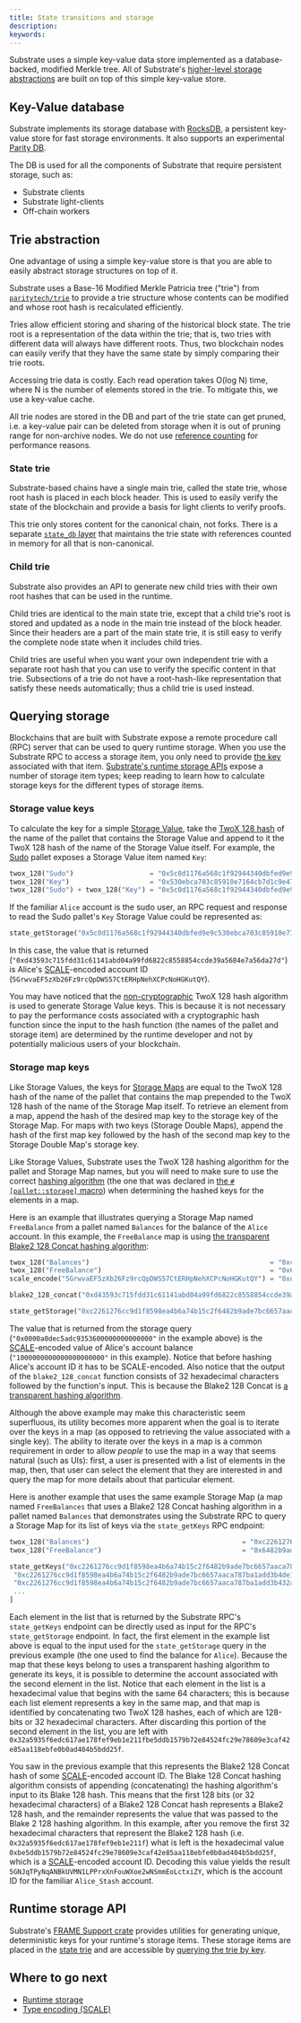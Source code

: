 ```yaml
---
title: State transitions and storage
description: 
keywords:
--- 
```


Substrate uses a simple key-value data store implemented as a database-backed, modified Merkle tree.
All of Substrate's [higher-level storage abstractions](/main-docs/build/runtime-storage) are built on top of this simple key-value store.

## Key-Value database

Substrate implements its storage database with [RocksDB](https://rocksdb.org/), a persistent key-value store for fast storage environments. It also supports an experimental [Parity DB](https://github.com/paritytech/parity-db).

The DB is used for all the components of Substrate that require persistent storage, such as:

- Substrate clients
- Substrate light-clients
- Off-chain workers

## Trie abstraction

One advantage of using a simple key-value store is that you are able to easily abstract storage structures on top of it.

Substrate uses a Base-16 Modified Merkle Patricia tree ("trie") from [`paritytech/trie`](https://github.com/paritytech/trie) to provide a trie structure whose contents can be modified and whose root hash is recalculated efficiently.

Tries allow efficient storing and sharing of the historical block state. The trie root is a representation of the data within the trie; that is, two tries with different data will always have different roots.
Thus, two blockchain nodes can easily verify that they have the same state by simply comparing their trie roots.

Accessing trie data is costly.
Each read operation takes O(log N) time, where N is the number of elements stored in the trie. To mitigate this, we use a key-value cache.

All trie nodes are stored in the DB and part of the trie state can get pruned, i.e. a key-value pair can be deleted from storage when it is out of pruning range for non-archive nodes.
We do not use [reference counting](http://en.wikipedia.org/wiki/Reference_counting) for performance reasons.

### State trie

Substrate-based chains have a single main trie, called the state trie, whose root hash is placed in each block header.
This is used to easily verify the state of the blockchain and provide a basis for light clients to verify proofs.

This trie only stores content for the canonical chain, not forks.
There is a separate [`state_db` layer](https://paritytech.github.io/substrate/master/sc_state_db/index.html) that maintains the trie state with references counted in memory for all that is non-canonical.

### Child trie

Substrate also provides an API to generate new child tries with their own root hashes that can be used in the runtime.

Child tries are identical to the main state trie, except that a child trie's root is stored and updated as a node in the main trie instead of the block header.
Since their headers are a part of the main state trie, it is still easy to verify the complete node state when it includes child tries.

Child tries are useful when you want your own independent trie with a separate root hash that you can use to verify the specific content in that trie.
Subsections of a trie do not have a root-hash-like representation that satisfy these needs automatically; thus a child trie is used instead.

## Querying storage

Blockchains that are built with Substrate expose a remote procedure call (RPC) server that can be used to query runtime storage. When you use the Substrate RPC to access a storage item, you only need to provide [the key](#key-value-database) associated with that item.
[Substrate's runtime storage APIs](/main-docs/build/runtime-storage) expose a number of storage item types; keep reading to learn how to calculate storage keys for the different types of storage items.

### Storage value keys

To calculate the key for a simple [Storage Value](/main-docs/build/runtime-storage#storage-value), take the [TwoX 128 hash](https://github.com/Cyan4973/xxHash) of the name of the pallet that contains the Storage Value and append to it the TwoX 128 hash of the name of the Storage Value itself.
For example, the [Sudo](https://paritytech.github.io/substrate/master/pallet_sudo/index.html) pallet exposes a Storage Value item named `Key`:

```rust
twox_128("Sudo")                   = "0x5c0d1176a568c1f92944340dbfed9e9c"
twox_128("Key")                    = "0x530ebca703c85910e7164cb7d1c9e47b"
twox_128("Sudo") + twox_128("Key") = "0x5c0d1176a568c1f92944340dbfed9e9c530ebca703c85910e7164cb7d1c9e47b"
```

If the familiar `Alice` account is the sudo user, an RPC request and response to read the Sudo pallet's `Key` Storage Value could be represented as:

```rust
state_getStorage("0x5c0d1176a568c1f92944340dbfed9e9c530ebca703c85910e7164cb7d1c9e47b") = "0xd43593c715fdd31c61141abd04a99fd6822c8558854ccde39a5684e7a56da27d"
```

In this case, the value that is returned (`"0xd43593c715fdd31c61141abd04a99fd6822c8558854ccde39a5684e7a56da27d"`) is Alice's [SCALE](/reference/scale-codec)-encoded account ID (`5GrwvaEF5zXb26Fz9rcQpDWS57CtERHpNehXCPcNoHGKutQY`).

You may have noticed that the [non-cryptographic](/main-docs/build/runtime-storage#cryptographic-hashing-algorithms) TwoX 128 hash algorithm is used to generate Storage Value keys.
This is because it is not necessary to pay the performance costs associated with a cryptographic hash function since the input to the hash function (the names of the pallet and storage item) are determined by the runtime developer and not by potentially malicious users of your blockchain.

### Storage map keys

Like Storage Values, the keys for [Storage Maps](/main-docs/build/runtime-storage#storage-map) are equal to the TwoX 128 hash of the name of the pallet that contains the map prepended to the TwoX 128 hash of the name of the Storage Map itself.
To retrieve an element from a map, append the hash of the desired map key to the storage key of the Storage Map.
For maps with two keys (Storage Double Maps), append the hash of the first map key followed by the hash of the second map key to the Storage Double Map's storage key.

Like Storage Values, Substrate uses the TwoX 128 hashing algorithm for the pallet and Storage Map names, but you will need to make sure to use the correct [hashing algorithm](/main-docs/build/runtime-storage#hashing-algorithms) (the one that was declared in [the `#[pallet::storage]` macro](/main-docs/build/runtime-storage#declaring-storage-items)) when determining the hashed keys for the elements in a map.

Here is an example that illustrates querying a Storage Map named `FreeBalance` from a pallet named `Balances` for the balance of the `Alice` account.
In this example, the `FreeBalance` map is using [the transparent Blake2 128 Concat hashing algorithm](/main-docs/build/runtime-storage#transparent-hashing-algorithms):

```rust
twox_128("Balances")                                             = "0xc2261276cc9d1f8598ea4b6a74b15c2f"
twox_128("FreeBalance")                                          = "0x6482b9ade7bc6657aaca787ba1add3b4"
scale_encode("5GrwvaEF5zXb26Fz9rcQpDWS57CtERHpNehXCPcNoHGKutQY") = "0xd43593c715fdd31c61141abd04a99fd6822c8558854ccde39a5684e7a56da27d"

blake2_128_concat("0xd43593c715fdd31c61141abd04a99fd6822c8558854ccde39a5684e7a56da27d") = "0xde1e86a9a8c739864cf3cc5ec2bea59fd43593c715fdd31c61141abd04a99fd6822c8558854ccde39a5684e7a56da27d"

state_getStorage("0xc2261276cc9d1f8598ea4b6a74b15c2f6482b9ade7bc6657aaca787ba1add3b4de1e86a9a8c739864cf3cc5ec2bea59fd43593c715fdd31c61141abd04a99fd6822c8558854ccde39a5684e7a56da27d") = "0x0000a0dec5adc9353600000000000000"
```

The value that is returned from the storage query (`"0x0000a0dec5adc9353600000000000000"` in the example above) is the [SCALE](/reference/scale-codec/)-encoded value of Alice's account balance (`"1000000000000000000000"` in this example).
Notice that before hashing Alice's account ID it has to be SCALE-encoded.
Also notice that the output of the `blake2_128_concat` function consists of 32 hexadecimal characters followed by the function's input. 
This is because the Blake2 128 Concat is [a transparent hashing algorithm](/main-docs/build/runtime-storage#transparent-hashing-algorithms). 

Although the above example may make this characteristic seem superfluous, its utility becomes more apparent when the goal is to iterate over the keys in a map (as opposed to retrieving the value associated with a single key).
The ability to iterate over the keys in a map is a common requirement in order to allow _people_ to use the map in a way that seems natural (such as UIs): first, a user is presented with a list of elements in the map, then, that user can select the element that they are interested in and query the map for more details about that particular element. 

Here is another example that uses the same example Storage Map (a map named `FreeBalances` that uses a Blake2 128 Concat hashing algorithm in a pallet named `Balances` that demonstrates using the Substrate RPC to query a Storage Map
for its list of keys via the `state_getKeys` RPC endpoint:

```rust
twox_128("Balances")                                      = "0xc2261276cc9d1f8598ea4b6a74b15c2f"
twox_128("FreeBalance")                                   = "0x6482b9ade7bc6657aaca787ba1add3b4"

state_getKeys("0xc2261276cc9d1f8598ea4b6a74b15c2f6482b9ade7bc6657aaca787ba1add3b4") = [
 "0xc2261276cc9d1f8598ea4b6a74b15c2f6482b9ade7bc6657aaca787ba1add3b4de1e86a9a8c739864cf3cc5ec2bea59fd43593c715fdd31c61141abd04a99fd6822c8558854ccde39a5684e7a56da27d",
 "0xc2261276cc9d1f8598ea4b6a74b15c2f6482b9ade7bc6657aaca787ba1add3b432a5935f6edc617ae178fef9eb1e211fbe5ddb1579b72e84524fc29e78609e3caf42e85aa118ebfe0b0ad404b5bdd25f",
 ...
]
```

Each element in the list that is returned by the Substrate RPC's `state_getKeys` endpoint can be directly used as input for the RPC's `state_getStorage` endpoint.
In fact, the first element in the example list above is equal to the input used for the `state_getStorage` query in the previous example (the one used to find the balance for `Alice`).
Because the map that these keys belong to uses a transparent hashing algorithm to generate its keys, it is possible to determine the account associated with the second element in the list.
Notice that each element in the list is a hexadecimal value that begins with the same 64 characters; this is because each list element represents a key in the same map, and that map is identified by concatenating two TwoX 128 hashes, each of which are 128-bits or 32 hexadecimal characters.
After discarding this portion of the second element in the list, you are left with `0x32a5935f6edc617ae178fef9eb1e211fbe5ddb1579b72e84524fc29e78609e3caf42e85aa118ebfe0b0ad404b5bdd25f`.

You saw in the previous example that this represents the Blake2 128 Concat hash of some [SCALE](/reference/scale-codec)-encoded account ID.
The Blake 128 Concat hashing algorithm consists of appending (concatenating) the hashing algorithm's input to its Blake 128 hash.
This means that the first 128 bits (or 32 hexadecimal characters) of a Blake2 128 Concat hash represents a Blake2 128 hash, and the remainder represents the value that was passed to the Blake 2 128 hashing algorithm.
In this example, after you remove the first 32 hexadecimal characters that represent the Blake2 128 hash (i.e. `0x32a5935f6edc617ae178fef9eb1e211f`) what is left is the hexadecimal value `0xbe5ddb1579b72e84524fc29e78609e3caf42e85aa118ebfe0b0ad404b5bdd25f`, which is a [SCALE](/reference/scale-codec)-encoded account ID.
Decoding this value yields the result `5GNJqTPyNqANBkUVMN1LPPrxXnFouWXoe2wNSmmEoLctxiZY`, which is the account ID for the familiar `Alice_Stash` account.

## Runtime storage API

Substrate's [FRAME Support crate](https://paritytech.github.io/substrate/master/frame_support/index.html) provides utilities for generating unique, deterministic keys for your runtime's storage items.
These storage items are placed in the [state trie](#trie-abstraction) and are accessible by [querying the trie by key](#querying-storage).

## Where to go next

- [Runtime storage](/main-docs/build/runtime-storage)
- [Type encoding (SCALE)](/reference/scale-codec/)
